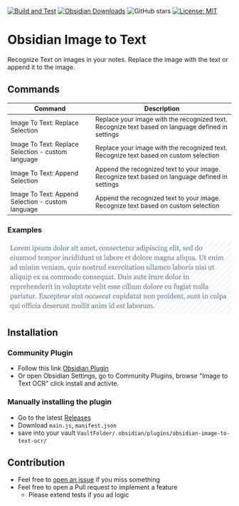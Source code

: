 [![Build and Test](https://github.com/dario-baumberger/obsidian-image-to-text-ocr/actions/workflows/build.yml/badge.svg)](https://github.com/dario-baumberger/obsidian-image-to-text-ocr/actions/workflows/build.yml)
[![Obsidian Downloads](https://img.shields.io/badge/dynamic/json?color=7e6ad6&labelColor=34208c&label=Obsidian%20Downloads&query=$['image-to-text-ocr'].downloads&url=https://raw.githubusercontent.com/obsidianmd/obsidian-releases/master/community-plugin-stats.json&)](obsidian://show-plugin?id=image-to-text-ocr)
![GitHub stars](https://img.shields.io/github/stars/dario-baumberger/obsidian-image-to-text-ocr?style=flat)
[![License: MIT](https://img.shields.io/badge/License-MIT-yellow.svg)](https://github.com/dario-baumberger/obsidian-image-to-text-ocr/blob/master/LICENCE)

# Obsidian Image to Text

Recognize Text on images in your notes. Replace the image with the text or append it to the image.

## Commands

| Command                                            | Description                                                                                       |
| -------------------------------------------------- | ------------------------------------------------------------------------------------------------- |
| Image To Text: Replace Selection                   | Replace your image with the recognized text. Recognize text based on language defined in settings |
| Image To Text: Replace Selection - custom language | Replace your image with the recognized text. Recognize text based on custom selection             |
| Image To Text: Append Selection                    | Append the recognized text to your image. Recognize text based on language defined in settings    |
| Image To Text: Append Selection - custom language  | Append the recognized text to your image. Recognize text based on custom selection                |

### Examples

![Lorem ipsum Image](./demo/loremipsum.png)

## Installation

### Community Plugin

-   Follow this link [Obsidian Plugin](https://obsidian.md/plugins?id=image-to-text-ocr)
-   Or open Obsidian Settings, go to Community Plugins, browse "Image to Text OCR" click install and activte.

### Manually installing the plugin

-   Go to the latest [Releases](https://github.com/dario-baumberger/obsidian-image-to-text-ocr/releases)
-   Download `main.js`, `manifest.json`
-   save into your vault `VaultFolder/.obsidian/plugins/obsidian-image-to-text-ocr/`

## Contribution

-   Feel free to [open an issue](https://github.com/dario-baumberger/obsidian-image-to-text-ocr/issues) if you miss something
-   Feel free to open a Pull request to implement a feature
    -   Please extend tests if you ad logic
